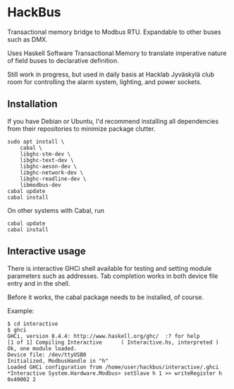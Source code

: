 # HackBus

Transactional memory bridge to Modbus RTU. Expandable to other buses
such as DMX.

Uses Haskell Software Transactional Memory to translate imperative
nature of field buses to declarative definition.

Still work in progress, but used in daily basis at Hacklab Jyväskylä
club room for controlling the alarm system, lighting, and power
sockets.

## Installation

If you have Debian or Ubuntu, I'd recommend installing all
dependencies from their repositories to minimize package clutter.

```
sudo apt install \
	cabal \
	libghc-stm-dev \
	libghc-text-dev \
	libghc-aeson-dev \
	libghc-network-dev \
	libghc-readline-dev \
	libmodbus-dev
cabal update
cabal install
```

On other systems with Cabal, run

```
cabal update
cabal install
```

## Interactive usage

There is interactive GHCi shell available for testing and setting
module parameters such as addresses. Tab completion works in both
device file entry and in the shell.

Before it works, the cabal package needs to be installed, of course.

Example:

```
$ cd interactive
$ ghci
GHCi, version 8.4.4: http://www.haskell.org/ghc/  :? for help
[1 of 1] Compiling Interactive      ( Interactive.hs, interpreted )
Ok, one module loaded.
Device file: /dev/ttyUSB0
Initialized, ModbusHandle in "h"
Loaded GHCi configuration from /home/user/hackbus/interactive/.ghci
*Interactive System.Hardware.Modbus> setSlave h 1 >> writeRegister h 0x40002 2
```
